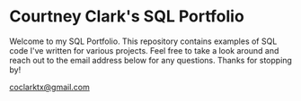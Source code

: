 # Courtney Clark's SQL Portfolio
Welcome to my SQL Portfolio. This repository contains examples of SQL code I've written for various projects.  Feel free to take a look around and reach out to the email address below for any questions. Thanks for stopping by!

coclarktx@gmail.com
